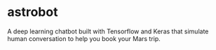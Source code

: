 # astrobot
A deep learning chatbot built with Tensorflow and Keras that simulate human conversation to help you book your Mars trip.
